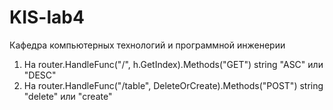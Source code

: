 # KIS-lab4
Кафедра компьютерных технологий и программной инженерии

1. На router.HandleFunc("/", h.GetIndex).Methods("GET")   string "ASC" или "DESC"
2. На router.HandleFunc("/table", DeleteOrCreate).Methods("POST")  string "delete" или "create"
